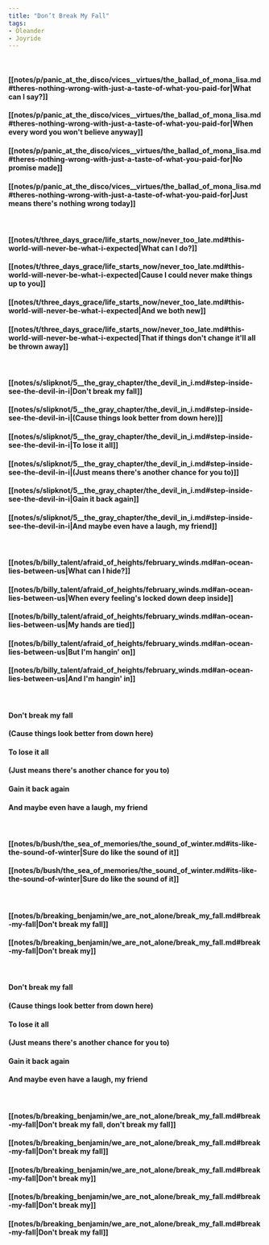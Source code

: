 ```yaml
---
title: "Don’t Break My Fall"
tags:
- Oleander
- Joyride
---
```

&nbsp;
#### [[notes/p/panic_at_the_disco/vices__virtues/the_ballad_of_mona_lisa.md#theres-nothing-wrong-with-just-a-taste-of-what-you-paid-for|What can I say?]]
#### [[notes/p/panic_at_the_disco/vices__virtues/the_ballad_of_mona_lisa.md#theres-nothing-wrong-with-just-a-taste-of-what-you-paid-for|When every word you won't believe anyway]]
#### [[notes/p/panic_at_the_disco/vices__virtues/the_ballad_of_mona_lisa.md#theres-nothing-wrong-with-just-a-taste-of-what-you-paid-for|No promise made]]
#### [[notes/p/panic_at_the_disco/vices__virtues/the_ballad_of_mona_lisa.md#theres-nothing-wrong-with-just-a-taste-of-what-you-paid-for|Just means there's nothing wrong today]]
&nbsp;
#### [[notes/t/three_days_grace/life_starts_now/never_too_late.md#this-world-will-never-be-what-i-expected|What can I do?]]
#### [[notes/t/three_days_grace/life_starts_now/never_too_late.md#this-world-will-never-be-what-i-expected|Cause I could never make things up to you]]
#### [[notes/t/three_days_grace/life_starts_now/never_too_late.md#this-world-will-never-be-what-i-expected|And we both new]]
#### [[notes/t/three_days_grace/life_starts_now/never_too_late.md#this-world-will-never-be-what-i-expected|That if things don't change it'll all be thrown away]]
&nbsp;
#### [[notes/s/slipknot/5__the_gray_chapter/the_devil_in_i.md#step-inside-see-the-devil-in-i|Don't break my fall]]
#### [[notes/s/slipknot/5__the_gray_chapter/the_devil_in_i.md#step-inside-see-the-devil-in-i|(Cause things look better from down here)]]
#### [[notes/s/slipknot/5__the_gray_chapter/the_devil_in_i.md#step-inside-see-the-devil-in-i|To lose it all]]
#### [[notes/s/slipknot/5__the_gray_chapter/the_devil_in_i.md#step-inside-see-the-devil-in-i|(Just means there's another chance for you to)]]
#### [[notes/s/slipknot/5__the_gray_chapter/the_devil_in_i.md#step-inside-see-the-devil-in-i|Gain it back again]]
#### [[notes/s/slipknot/5__the_gray_chapter/the_devil_in_i.md#step-inside-see-the-devil-in-i|And maybe even have a laugh, my friend]]
&nbsp;
#### [[notes/b/billy_talent/afraid_of_heights/february_winds.md#an-ocean-lies-between-us|What can I hide?]]
#### [[notes/b/billy_talent/afraid_of_heights/february_winds.md#an-ocean-lies-between-us|When every feeling's locked down deep inside]]
#### [[notes/b/billy_talent/afraid_of_heights/february_winds.md#an-ocean-lies-between-us|My hands are tied]]
#### [[notes/b/billy_talent/afraid_of_heights/february_winds.md#an-ocean-lies-between-us|But I'm hangin' on]]
#### [[notes/b/billy_talent/afraid_of_heights/february_winds.md#an-ocean-lies-between-us|And I'm hangin' in]]
&nbsp;
#### Don't break my fall
#### (Cause things look better from down here)
#### To lose it all
#### (Just means there's another chance for you to)
#### Gain it back again
#### And maybe even have a laugh, my friend
&nbsp;
#### [[notes/b/bush/the_sea_of_memories/the_sound_of_winter.md#its-like-the-sound-of-winter|Sure do like the sound of it]]
#### [[notes/b/bush/the_sea_of_memories/the_sound_of_winter.md#its-like-the-sound-of-winter|Sure do like the sound of it]]
&nbsp;
#### [[notes/b/breaking_benjamin/we_are_not_alone/break_my_fall.md#break-my-fall|Don't break my fall]]
#### [[notes/b/breaking_benjamin/we_are_not_alone/break_my_fall.md#break-my-fall|Don't break my]]
&nbsp;
#### Don't break my fall
#### (Cause things look better from down here)
#### To lose it all
#### (Just means there's another chance for you to)
#### Gain it back again
#### And maybe even have a laugh, my friend
&nbsp;
#### [[notes/b/breaking_benjamin/we_are_not_alone/break_my_fall.md#break-my-fall|Don't break my fall, don't break my fall]]
#### [[notes/b/breaking_benjamin/we_are_not_alone/break_my_fall.md#break-my-fall|Don't break my fall]]
#### [[notes/b/breaking_benjamin/we_are_not_alone/break_my_fall.md#break-my-fall|Don't break my]]
#### [[notes/b/breaking_benjamin/we_are_not_alone/break_my_fall.md#break-my-fall|Don't break my]]
#### [[notes/b/breaking_benjamin/we_are_not_alone/break_my_fall.md#break-my-fall|Don't break my fall]]
